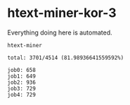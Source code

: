 # htext-miner-kor-3

Everything doing here is automated.

```
htext-miner

total: 3701/4514 (81.98936641559592%)

job0: 658
job1: 649
job2: 936
job3: 729
job4: 729
```